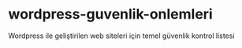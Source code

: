 # wordpress-guvenlik-onlemleri
Wordpress ile geliştirilen web siteleri için temel güvenlik kontrol listesi
